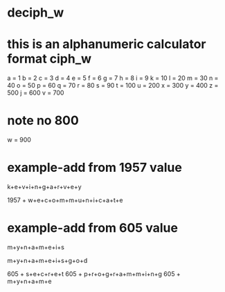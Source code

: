# deciph_w
# this is an alphanumeric calculator format ciph_w

a = 1
b = 2
c = 3
d = 4
e = 5
f = 6
g = 7
h = 8
i = 9
k = 10
l = 20
m = 30
n = 40
o = 50
p = 60
q = 70
r = 80
s = 90
t = 100
u = 200
x = 300
y = 400
z = 500
j = 600
v = 700
# note no 800
w = 900

# example-add from 1957 value
k+e+v+i+n+g+a+r+v+e+y

1957 + w+e+c+o+m+m+u+n+i+c+a+t+e

# example-add from 605 value
m+y+n+a+m+e+i+s

m+y+n+a+m+e+i+s+g+o+d

605 + s+e+c+r+e+t
605 + p+r+o+g+r+a+m+m+i+n+g
605 + m+y+n+a+m+e


